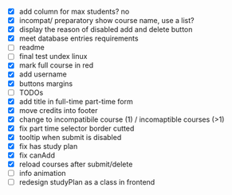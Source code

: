 - [x] add column for max students? no
- [x] incompat/ preparatory show course name, use a list?
- [x] display the reason of disabled add and delete button
- [x] meet database entries requirements
- [ ] readme
- [ ] final test undex linux
- [x] mark full course in red
- [x] add username
- [x] buttons margins
- [ ] TODOs
- [x] add title in full-time part-time form
- [x] move credits into footer
- [x] change to incompatibile course (1) / incomaptible courses (>1)
- [x] fix part time selector border cutted
- [x] tooltip when submit is disabled
- [x] fix has study plan
- [x] fix canAdd
- [x] reload courses after submit/delete
- [ ] info animation
- [ ] redesign studyPlan as a class in frontend
